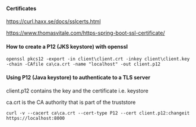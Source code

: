#### Certificates
https://curl.haxx.se/docs/sslcerts.html

https://www.thomasvitale.com/https-spring-boot-ssl-certificate/

#### How to create a P12 (JKS keystore) with openssl
````
openssl pkcs12 -export -in client\client.crt -inkey client\client.key -chain -CAfile ca\ca.crt -name "localhost" -out client.p12
````

#### Using P12 (Java keystore) to authenticate to a TLS server
client.p12 contains the key and the certificate i.e. keystore

ca.crt is the CA authority that is part of the truststore
````
curl -v --cacert ca\ca.crt --cert-type P12 --cert client.p12:changeit https://localhost:8000
````
